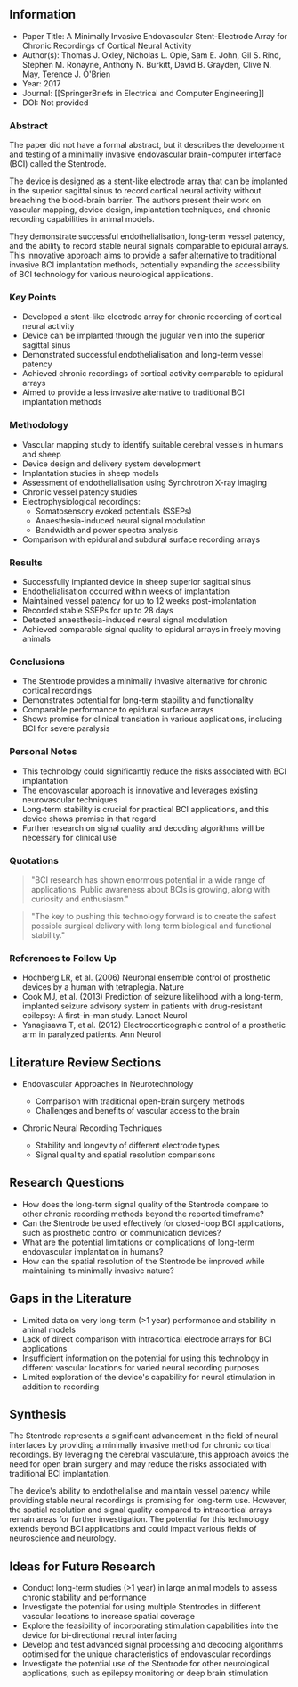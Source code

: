 ## Information

- Paper Title: A Minimally Invasive Endovascular Stent-Electrode Array for Chronic Recordings of Cortical Neural Activity
- Author(s): Thomas J. Oxley, Nicholas L. Opie, Sam E. John, Gil S. Rind, Stephen M. Ronayne, Anthony N. Burkitt, David B. Grayden, Clive N. May, Terence J. O'Brien
- Year: 2017
- Journal: [[SpringerBriefs in Electrical and Computer Engineering]]
- DOI: Not provided

### Abstract

The paper did not have a formal abstract, but it describes the development and testing of a minimally invasive endovascular brain-computer interface (BCI) called the Stentrode. 

The device is designed as a stent-like electrode array that can be implanted in the superior sagittal sinus to record cortical neural activity without breaching the blood-brain barrier. The authors present their work on vascular mapping, device design, implantation techniques, and chronic recording capabilities in animal models. 

They demonstrate successful endothelialisation, long-term vessel patency, and the ability to record stable neural signals comparable to epidural arrays. This innovative approach aims to provide a safer alternative to traditional invasive BCI implantation methods, potentially expanding the accessibility of BCI technology for various neurological applications.

### Key Points

- Developed a stent-like electrode array for chronic recording of cortical neural activity
- Device can be implanted through the jugular vein into the superior sagittal sinus
- Demonstrated successful endothelialisation and long-term vessel patency
- Achieved chronic recordings of cortical activity comparable to epidural arrays
- Aimed to provide a less invasive alternative to traditional BCI implantation methods

### Methodology

- Vascular mapping study to identify suitable cerebral vessels in humans and sheep
- Device design and delivery system development
- Implantation studies in sheep models
- Assessment of endothelialisation using Synchrotron X-ray imaging
- Chronic vessel patency studies
- Electrophysiological recordings:
  - Somatosensory evoked potentials (SSEPs)
  - Anaesthesia-induced neural signal modulation
  - Bandwidth and power spectra analysis
- Comparison with epidural and subdural surface recording arrays

### Results

- Successfully implanted device in sheep superior sagittal sinus
- Endothelialisation occurred within weeks of implantation
- Maintained vessel patency for up to 12 weeks post-implantation
- Recorded stable SSEPs for up to 28 days
- Detected anaesthesia-induced neural signal modulation
- Achieved comparable signal quality to epidural arrays in freely moving animals

### Conclusions

- The Stentrode provides a minimally invasive alternative for chronic cortical recordings
- Demonstrates potential for long-term stability and functionality
- Comparable performance to epidural surface arrays
- Shows promise for clinical translation in various applications, including BCI for severe paralysis

### Personal Notes

- This technology could significantly reduce the risks associated with BCI implantation
- The endovascular approach is innovative and leverages existing neurovascular techniques
- Long-term stability is crucial for practical BCI applications, and this device shows promise in that regard
- Further research on signal quality and decoding algorithms will be necessary for clinical use

### Quotations

> "BCI research has shown enormous potential in a wide range of applications. Public awareness about BCIs is growing, along with curiosity and enthusiasm."

> "The key to pushing this technology forward is to create the safest possible surgical delivery with long term biological and functional stability."

### References to Follow Up

- Hochberg LR, et al. (2006) Neuronal ensemble control of prosthetic devices by a human with tetraplegia. Nature
- Cook MJ, et al. (2013) Prediction of seizure likelihood with a long-term, implanted seizure advisory system in patients with drug-resistant epilepsy: A first-in-man study. Lancet Neurol
- Yanagisawa T, et al. (2012) Electrocorticographic control of a prosthetic arm in paralyzed patients. Ann Neurol

## Literature Review Sections

- Endovascular Approaches in Neurotechnology
  - Comparison with traditional open-brain surgery methods
  - Challenges and benefits of vascular access to the brain

- Chronic Neural Recording Techniques
  - Stability and longevity of different electrode types
  - Signal quality and spatial resolution comparisons

## Research Questions

- How does the long-term signal quality of the Stentrode compare to other chronic recording methods beyond the reported timeframe?
- Can the Stentrode be used effectively for closed-loop BCI applications, such as prosthetic control or communication devices?
- What are the potential limitations or complications of long-term endovascular implantation in humans?
- How can the spatial resolution of the Stentrode be improved while maintaining its minimally invasive nature?

## Gaps in the Literature

- Limited data on very long-term (>1 year) performance and stability in animal models
- Lack of direct comparison with intracortical electrode arrays for BCI applications
- Insufficient information on the potential for using this technology in different vascular locations for varied neural recording purposes
- Limited exploration of the device's capability for neural stimulation in addition to recording

## Synthesis

The Stentrode represents a significant advancement in the field of neural interfaces by providing a minimally invasive method for chronic cortical recordings. By leveraging the cerebral vasculature, this approach avoids the need for open brain surgery and may reduce the risks associated with traditional BCI implantation. 

The device's ability to endothelialise and maintain vessel patency while providing stable neural recordings is promising for long-term use. However, the spatial resolution and signal quality compared to intracortical arrays remain areas for further investigation. The potential for this technology extends beyond BCI applications and could impact various fields of neuroscience and neurology.

## Ideas for Future Research

- Conduct long-term studies (>1 year) in large animal models to assess chronic stability and performance
- Investigate the potential for using multiple Stentrodes in different vascular locations to increase spatial coverage
- Explore the feasibility of incorporating stimulation capabilities into the device for bi-directional neural interfacing
- Develop and test advanced signal processing and decoding algorithms optimised for the unique characteristics of endovascular recordings
- Investigate the potential use of the Stentrode for other neurological applications, such as epilepsy monitoring or deep brain stimulation